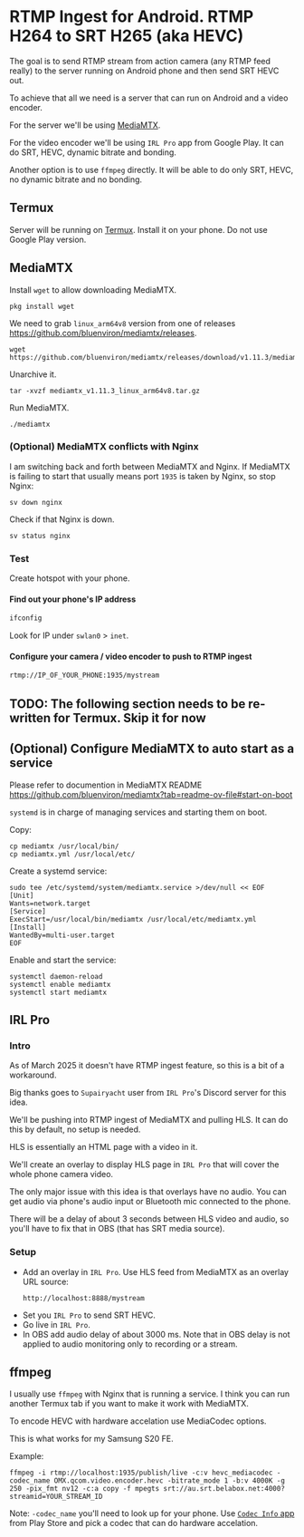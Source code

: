 # RTMP Ingest for Android. RTMP H264 to SRT H265 (aka HEVC)

The goal is to send RTMP stream from action camera (any RTMP feed really) to the server running on Android phone and then send SRT HEVC out.

To achieve that all we need is a server that can run on Android and a video encoder.

For the server we'll be using [MediaMTX](https://github.com/bluenviron/mediamtx).

For the video encoder we'll be using `IRL Pro` app from Google Play. It can do SRT, HEVC, dynamic bitrate and bonding.

Another option is to use `ffmpeg` directly. It will be able to do only SRT, HEVC, no dynamic bitrate and no bonding.

## Termux

Server will be running on [Termux](https://termux.dev/en/). Install it on your phone. Do not use Google Play version.

## MediaMTX

Install `wget` to allow downloading MediaMTX.

```
pkg install wget
```

We need to grab `linux_arm64v8` version from one of releases https://github.com/bluenviron/mediamtx/releases.

```
wget https://github.com/bluenviron/mediamtx/releases/download/v1.11.3/mediamtx_v1.11.3_linux_arm64v8.tar.gz
```

Unarchive it.

```
tar -xvzf mediamtx_v1.11.3_linux_arm64v8.tar.gz
```

Run MediaMTX.

```
./mediamtx
```

### (Optional) MediaMTX conflicts with Nginx

I am switching back and forth between MediaMTX and Nginx. If MediaMTX is failing to start that usually means port `1935` is taken by Nginx, so stop Nginx:

```
sv down nginx
```

Check if that Nginx is down.

```
sv status nginx
```

### Test

Create hotspot with your phone.

#### Find out your phone's IP address

```sh
ifconfig
```

Look for IP under `swlan0` > `inet`.

#### Configure your camera / video encoder to push to RTMP ingest

```sh
rtmp://IP_OF_YOUR_PHONE:1935/mystream
```

## TODO: The following section needs to be re-written for Termux. Skip it for now
## (Optional) Configure MediaMTX to auto start as a service

Please refer to documention in MediaMTX README https://github.com/bluenviron/mediamtx?tab=readme-ov-file#start-on-boot

`systemd` is in charge of managing services and starting them on boot.

Copy:

```
cp mediamtx /usr/local/bin/
cp mediamtx.yml /usr/local/etc/
```

Create a systemd service:

```
sudo tee /etc/systemd/system/mediamtx.service >/dev/null << EOF
[Unit]
Wants=network.target
[Service]
ExecStart=/usr/local/bin/mediamtx /usr/local/etc/mediamtx.yml
[Install]
WantedBy=multi-user.target
EOF
```

Enable and start the service:

```
systemctl daemon-reload
systemctl enable mediamtx
systemctl start mediamtx
```

## IRL Pro

### Intro

As of March 2025 it doesn't have RTMP ingest feature, so this is a bit of a workaround.

Big thanks goes to `Supairyacht` user from `IRL Pro`'s Discord server for this idea.

We'll be pushing into RTMP ingest of MediaMTX and pulling HLS. It can do this by default, no setup is needed.

HLS is essentially an HTML page with a video in it.

We'll create an overlay to display HLS page in `IRL Pro` that will cover the whole phone camera video.

The only major issue with this idea is that overlays have no audio. You can get audio via phone's audio input or Bluetooth mic connected to the phone.

There will be a delay of about 3 seconds between HLS video and audio, so you'll have to fix that in OBS (that has SRT media source).

### Setup

- Add an overlay in `IRL Pro`. Use HLS feed from MediaMTX as an overlay URL source:
  ```
  http://localhost:8888/mystream
  ```
- Set you `IRL Pro` to send SRT HEVC.
- Go live in `IRL Pro`.
- In OBS add audio delay of about 3000 ms. Note that in OBS delay is not applied to audio monitoring only to recording or a stream.

## ffmpeg

I usually use `ffmpeg` with Nginx that is running a service. I think you can run another Termux tab if you want to make it work with MediaMTX.

To encode HEVC with hardware accelation use MediaCodec options.

This is what works for my Samsung S20 FE.

Example:
```
ffmpeg -i rtmp://localhost:1935/publish/live -c:v hevc_mediacodec -codec_name OMX.qcom.video.encoder.hevc -bitrate_mode 1 -b:v 4000K -g 250 -pix_fmt nv12 -c:a copy -f mpegts srt://au.srt.belabox.net:4000?streamid=YOUR_STREAM_ID
```

Note: `-codec_name` you'll need to look up for your phone. Use [`Codec Info` app](https://play.google.com/store/apps/details?id=com.parseus.codecinfo) from Play Store and pick a codec that can do hardware accelation.
